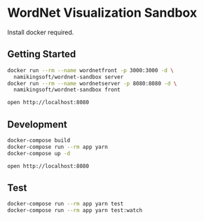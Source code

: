 WordNet Visualization Sandbox
========================================
Install docker required.

Getting Started
----------------------------------------

```bash
docker run --rm --name wordnetfront -p 3000:3000 -d \
  namikingsoft/wordnet-sandbox server
docker run --rm --name wordnetserver -p 8080:8080 -d \
  namikingsoft/wordnet-sandbox front

open http://localhost:8080
```

Development
----------------------------------------

```bash
docker-compose build
docker-compose run --rm app yarn
docker-compose up -d

open http://localhost:8080
```

Test
----------------------------------------

```bash
docker-compose run --rm app yarn test
docker-compose run --rm app yarn test:watch
```
